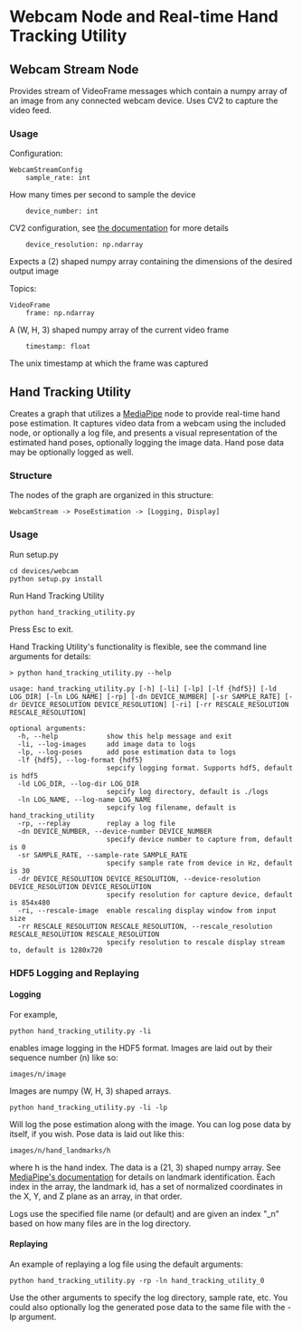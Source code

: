 # Webcam Node and Real-time Hand Tracking Utility

## Webcam Stream Node
Provides stream of VideoFrame messages which contain a numpy array of an image from any connected webcam device. Uses CV2 to capture the video feed.

### Usage
Configuration:

    WebcamStreamConfig
        sample_rate: int
How many times per second to sample the device

        device_number: int

CV2 configuration, see [the documentation](https://docs.opencv.org/3.4/d8/dfe/classcv_1_1VideoCapture.html#a5d5f5dacb77bbebdcbfb341e3d4355c1) for more details

        device_resolution: np.ndarray

Expects a (2) shaped numpy array containing the dimensions of the desired output image

Topics:

    VideoFrame
        frame: np.ndarray

A (W, H, 3) shaped numpy array of the current video frame

        timestamp: float

The unix timestamp at which the frame was captured

## Hand Tracking Utility
Creates a graph that utilizes a [MediaPipe](https://google.github.io/mediapipe/) node to provide real-time hand pose estimation. It captures video data from a webcam using the included node, or optionally a log file, and presents a visual representation of the estimated hand poses, optionally logging the image data. Hand pose data may be optionally logged as well.

### Structure
The nodes of the graph are organized in this structure:

    WebcamStream -> PoseEstimation -> [Logging, Display]

### Usage

Run setup.py

    cd devices/webcam
    python setup.py install

Run Hand Tracking Utility

    python hand_tracking_utility.py

Press Esc to exit.

Hand Tracking Utility's functionality is flexible, see the command line arguments for details:

```
> python hand_tracking_utility.py --help

usage: hand_tracking_utility.py [-h] [-li] [-lp] [-lf {hdf5}] [-ld LOG_DIR] [-ln LOG_NAME] [-rp] [-dn DEVICE_NUMBER] [-sr SAMPLE_RATE] [-dr DEVICE_RESOLUTION DEVICE_RESOLUTION] [-ri] [-rr RESCALE_RESOLUTION RESCALE_RESOLUTION]

optional arguments:
  -h, --help            show this help message and exit
  -li, --log-images     add image data to logs
  -lp, --log-poses      add pose estimation data to logs
  -lf {hdf5}, --log-format {hdf5}
                        sepcify logging format. Supports hdf5, default is hdf5
  -ld LOG_DIR, --log-dir LOG_DIR
                        sepcify log directory, default is ./logs
  -ln LOG_NAME, --log-name LOG_NAME
                        sepcify log filename, default is hand_tracking_utility
  -rp, --replay         replay a log file
  -dn DEVICE_NUMBER, --device-number DEVICE_NUMBER
                        specify device number to capture from, default is 0
  -sr SAMPLE_RATE, --sample-rate SAMPLE_RATE
                        specify sample rate from device in Hz, default is 30
  -dr DEVICE_RESOLUTION DEVICE_RESOLUTION, --device-resolution DEVICE_RESOLUTION DEVICE_RESOLUTION
                        specify resolution for capture device, default is 854x480
  -ri, --rescale-image  enable rescaling display window from input size
  -rr RESCALE_RESOLUTION RESCALE_RESOLUTION, --rescale_resolution RESCALE_RESOLUTION RESCALE_RESOLUTION
                        specify resolution to rescale display stream to, default is 1280x720
```

### HDF5 Logging and Replaying
#### Logging
For example,

    python hand_tracking_utility.py -li

enables image logging in the HDF5 format. Images are laid out by their sequence number (n) like so:

    images/n/image

Images are numpy (W, H, 3) shaped arrays.

    python hand_tracking_utility.py -li -lp

Will log the pose estimation along with the image. You can log pose data by itself, if you wish. Pose data is laid out like this:

    images/n/hand_landmarks/h

where h is the hand index. The data is a (21, 3) shaped numpy array. See [MediaPipe's documentation](https://google.github.io/mediapipe/solutions/hands.html) for details on landmark identification. Each index in the array, the landmark id, has a set of normalized coordinates in the X, Y, and Z plane as an array, in that order.

Logs use the specified file name (or default) and are given an index "_n" based on how many files are in the log directory.

#### Replaying

An example of replaying a log file using the default arguments:

    python hand_tracking_utility.py -rp -ln hand_tracking_utility_0

Use the other arguments to specify the log directory, sample rate, etc. You could also optionally log the generated pose data to the same file with the -lp argument.